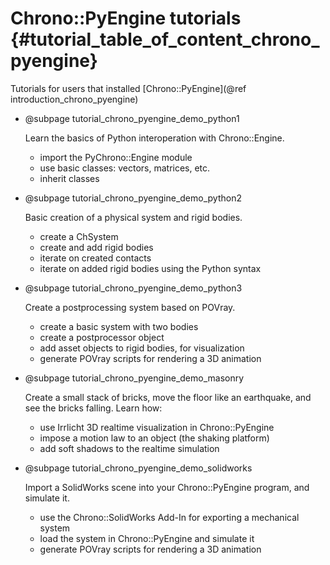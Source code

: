 Chrono::PyEngine tutorials  {#tutorial_table_of_content_chrono_pyengine}
==========================


Tutorials for users that installed [Chrono::PyEngine](@ref introduction_chrono_pyengine)


-   @subpage tutorial_chrono_pyengine_demo_python1

    Learn the basics of Python interoperation with Chrono::Engine.

    - import the PyChrono::Engine module
    - use basic classes: vectors, matrices, etc.
    - inherit classes 

-   @subpage tutorial_chrono_pyengine_demo_python2

    Basic creation of a physical system and rigid bodies.

    - create a ChSystem
    - create and add rigid bodies
    - iterate on created contacts
    - iterate on added rigid bodies using the Python syntax 

-   @subpage tutorial_chrono_pyengine_demo_python3

    Create a postprocessing system based on POVray.

    - create a basic system with two bodies
    - create a postprocessor object
    - add asset objects to rigid bodies, for visualization
    - generate POVray scripts for rendering a 3D animation  

-   @subpage tutorial_chrono_pyengine_demo_masonry

    Create a small stack of bricks, move the floor like an earthquake, and see the bricks falling. Learn how:

    - use Irrlicht 3D realtime visualization in Chrono::PyEngine
    - impose a motion law to an object (the shaking platform)
    - add soft shadows to the realtime simulation  

-   @subpage tutorial_chrono_pyengine_demo_solidworks

    Import a SolidWorks scene into your Chrono::PyEngine program, and simulate it.

    - use the Chrono::SolidWorks Add-In for exporting a mechanical system
    - load the system in Chrono::PyEngine and simulate it
    - generate POVray scripts for rendering a 3D animation 
	

